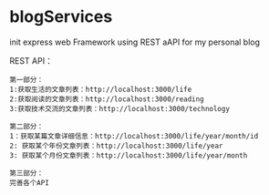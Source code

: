 # blogServices
init express web Framework using REST aAPI for my personal blog

REST API：

	第一部分：
	1:获取生活的文章列表：http://localhost:3000/life
	2:获取阅读的文章列表：http://localhost:3000/reading
	3:获取技术交流的文章列表：http://localhost:3000/technology
	
	第二部分：
	1：获取某篇文章详细信息：http://localhost:3000/life/year/month/id
	2: 获取某个年份文章列表：http://localhost:3000/life/year
	3: 获取某个月份文章列表：http://localhost:3000/life/year/month
	
	第三部分：
	完善各个API
